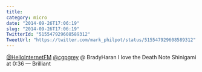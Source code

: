 ```yaml
---
title: 
category: micro
date: "2014-09-26T17:06:19"
slug: "2014-09-26T17:06:19"
TwitterId: "515547929608589312"
TweetUrl: "https://twitter.com/mark_philpot/status/515547929608589312"
---
```


[@HelloInternetFM](https://twitter.com/HelloInternetFM)
[@cgpgrey](https://twitter.com/cgpgrey) @ BradyHaran I love the Death Note
Shinigami at 0:36 — Brilliant
